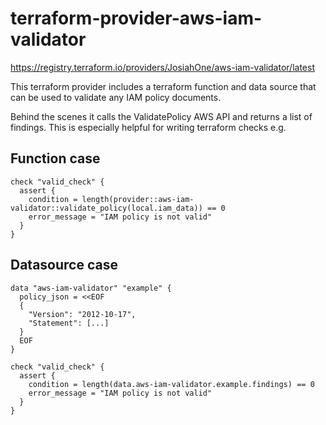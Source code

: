 # terraform-provider-aws-iam-validator
https://registry.terraform.io/providers/JosiahOne/aws-iam-validator/latest

This terraform provider includes a terraform function and data source that can be used to validate any IAM policy documents.

Behind the scenes it calls the ValidatePolicy AWS API and returns a list of findings. This is especially
helpful for writing terraform checks e.g.

## Function case

```
check "valid_check" {
  assert {
    condition = length(provider::aws-iam-validator::validate_policy(local.iam_data)) == 0
    error_message = "IAM policy is not valid"
  }
}
```

## Datasource case

```
data "aws-iam-validator" "example" {
  policy_json = <<EOF
  {
    "Version": "2012-10-17",
    "Statement": [...]
  }
  EOF
}

check "valid_check" {
  assert {
    condition = length(data.aws-iam-validator.example.findings) == 0
    error_message = "IAM policy is not valid"
  }
}
```
